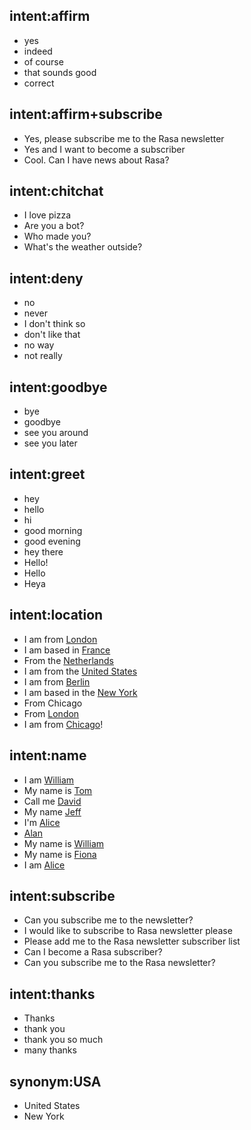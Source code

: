 ## intent:affirm
- yes
- indeed
- of course
- that sounds good
- correct

## intent:affirm+subscribe
- Yes, please subscribe me to the Rasa newsletter
- Yes and I want to become a subscriber
- Cool. Can I have news about Rasa?

## intent:chitchat
- I love pizza
- Are you a bot?
- Who made you?
- What's the weather outside?

## intent:deny
- no
- never
- I don't think so
- don't like that
- no way
- not really

## intent:goodbye
- bye
- goodbye
- see you around
- see you later

## intent:greet
- hey
- hello
- hi
- good morning
- good evening
- hey there
- Hello!
- Hello
- Heya

## intent:location
- I am from [London](location)
- I am based in [France](location)
- From the [Netherlands](location)
- I am from the [United States](location:USA)
- I am from [Berlin](location)
- I am based in the [New York](location:USA)
- From Chicago
- From [London](location)
- I am from [Chicago](location)!

## intent:name
- I am [William](name)
- My name is [Tom](name)
- Call me [David](name)
- My name [Jeff](name)
- I'm [Alice](name)
- [Alan](name)
- My name is [William](name)
- My name is [Fiona](name)
- I am [Alice](name)

## intent:subscribe
- Can you subscribe me to the newsletter?
- I would like to subscribe to Rasa newsletter please
- Please add me to the Rasa newsletter subscriber list
- Can I become a Rasa subscriber?
- Can you subscribe me to the Rasa newsletter?

## intent:thanks
- Thanks
- thank you
- thank you so much
- many thanks

## synonym:USA
- United States
- New York
